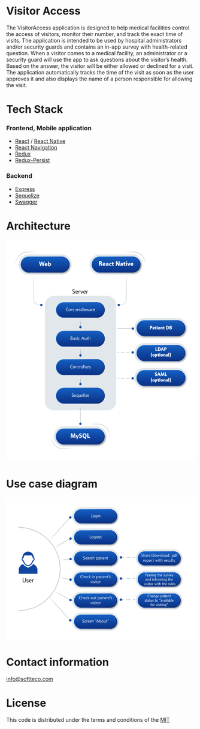 # Visitor Access
The VisitorAccess application is designed to help medical facilities control the access of visitors, monitor their number, and track the exact time of visits. The application is intended to be used by hospital administrators and/or security guards and contains an in-app survey with health-related question. When a visitor comes to a medical facility, an administrator or a security guard will use the app to ask questions about the visitor’s health. Based on the answer, the visitor will be either allowed or declined for a visit. The application automatically tracks the time of the visit as soon as the user approves it and also displays the name of a person responsible for allowing the visit.
# Tech Stack
### Frontend, Mobile application
- [React](https://github.com/facebook/react) / [React Native](https://facebook.github.io/react-native/)
- [React Navigation](https://github.com/react-community/react-navigation)
- [Redux](https://redux.js.org/)
- [Redux-Persist](https://github.com/rt2zz/redux-persist)
### Backend
- [Express](https://github.com/expressjs/express)
- [Sequelize](https://github.com/sequelize/sequelize) 
- [Swagger](https://github.com/swagger-api/swagger-node)
# Architecture
![image](assets/architecture.png)
# Use case diagram
![image](assets/usecases.png)

# Contact information
<info@softteco.com>
# License
This code is distributed under the terms and conditions of the [MIT](LICENSE)
